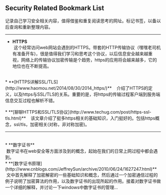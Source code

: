 ## Security Related Bookmark List <br>
记录自己学习安全相关内容，值得借鉴和重复阅读思考的网址。标记书签，以备以后查询和重新整理内容。<br>

---
  * **HTTPS**<br>
  这个经常访问web网站会遇到的HTTPS。带套的HTTP传输协议（嘿嘿老司机有准备开车)，很是值得我们学习和思考这个协议，以后信息安全越来越重视，网络上的传输协议加密传输是个趋势，https的应用将会越来越多，它的地位也在不断提高。
<br>
    * **[HTTPS详解SSL/TLS](http://www.haomou.net/2014/08/30/2014_https/)**  
    介绍了HTTPS的定义，以及https与SSL/TLS的关系。重要的是，将https的传输过程客户端到服务端信息交互过程也解析不错。<br>
<br>
    * **[聊聊HTTPS和SSL/TLS协议](http://www.techug.com/post/https-ssl-tls.html)**   
    该文章介绍了挺多https相关的基础知识，入门挺好的。包括https概念，ssl/tls，加密相关(对称，非对称加密)。

---
<br>
  * **数字证书**<br>
  数字证书在web安全等方面涉及到的概念，起始在我们的日常上网过程中都会遇到。<br>
    * **[数字证书原理](http://www.cnblogs.com/JeffreySun/archive/2010/06/24/1627247.html)**
  文中首先解释了加密解密的一些基础知识和概念，然后通过一个加密通信过程的例子说明了加密算法的作用，以及数字证书的出现所起的作用。接着对数字证书做一个详细的解释，并讨论一下windows中数字证书的管理...
<br>
